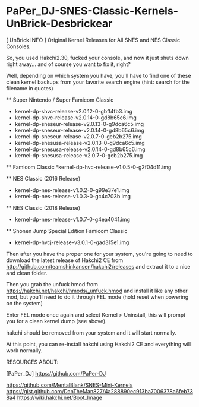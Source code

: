 # PaPer_DJ-SNES-Classic-Kernels-UnBrick-Desbrickear
[ UnBrick INFO ] Original Kernel Releases for All SNES and NES Classic Consoles.


So, you used Hakchi2.30, fucked your console, and now it just shuts down right away... and of course you want to fix it, right?

Well, depending on which system you have, you'll have to find one of these clean kernel backups from your favorite search engine (hint: search for the filename in quotes)

** Super Nintendo / Super Famicom Classic
* kernel-dp-shvc-release-v2.0.12-0-gbff4fb3.img
* kernel-dp-shvc-release-v2.0.14-0-gd8b65c6.img
* kernel-dp-sneseur-release-v2.0.13-0-g9dca6c5.img
* kernel-dp-sneseur-release-v2.0.14-0-gd8b65c6.img
* kernel-dp-sneseur-release-v2.0.7-0-geb2b275.img
* kernel-dp-snesusa-release-v2.0.13-0-g9dca6c5.img
* kernel-dp-snesusa-release-v2.0.14-0-gd8b65c6.img
* kernel-dp-snesusa-release-v2.0.7-0-geb2b275.img

** Famicom Classic
*kernel-dp-hvc-release-v1.0.5-0-g2f04d11.img

** NES Classic (2016 Release)
* kernel-dp-nes-release-v1.0.2-0-g99e37e1.img
* kernel-dp-nes-release-v1.0.3-0-gc4c703b.img

** NES Classic (2018 Release)
* kernel-dp-nes-release-v1.0.7-0-g4ea4041.img

** Shonen Jump Special Edition Famicom Classic
* kernel-dp-hvcj-release-v3.0.1-0-gad315e1.img


Then after you have the proper one for your system, you're going to need to download the latest release of Hakchi2 CE from http://github.com/teamshinkansen/hakchi2/releases and extract it to a nice and clean folder.

Then you grab the unfuck hmod from https://hakchi.net/hakchi/hmods/_unfuck.hmod and install it like any other mod, but you'll need to do it through FEL mode (hold reset when powering on the system)

Enter FEL mode once again and select Kernel > Uninstall, this will prompt you for a clean kernel dump (see above).

hakchi should be removed from your system and it will start normally.

At this point, you can re-install hakchi using Hakchi2 CE and everything will work normally.

RESOURCES ABOUT:

[PaPer_DJ] 
https://github.com/PaPer-DJ

https://github.com/MentalBlank/SNES-Mini-Kernels
https://gist.github.com/DanTheMan827/4a288890ec913ba7006378a6feb738a4
https://wiki.hakchi.net/Boot_Image
